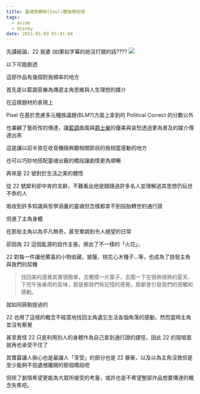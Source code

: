 ```yaml
---
title: 靈魂急轉彎(Soul)觀後簡短感
tags:
  - anime
  - disney
date: 2021-01-03 01:41:04
---
```



先講結論，22 我婆 (如果如字幕的她沒打錯的話????
![](https://i.imgur.com/qpD4kAQ.png)

以下可能劇透

<!--more-->

這部作品有幾個對我頻率的地方

首先是以藍調音樂為傳遞主角思維與人生理想的媒介

在這樣題材的表現上

Pixel 在基於思慮多元種族議題(BLM?)方面上拿到的 Political Correct 的分數以外

也兼顧了藝術性的傳達，讓[藍調](https://zh.wikipedia.org/wiki/%E8%97%8D%E8%AA%BF)曲風與[爵士樂](https://zh.wikipedia.org/wiki/%E7%88%B5%E5%A3%AB%E4%B9%90)的優美與哀愁透過更為普及的媒介傳達出來

這是讓以前半夜在收音機隨興聽相關節目的我相當感動的地方

也可以巧妙地搭配靈魂出竅的橋段讓劇情更為順暢


再來是 22 號對於生活之美的體悟

從 22 號犀利卻中肯的言辭，不難看出他是跟隨過許多名人並理解過其思想仍玩世不恭的人

吸收到許多知識與哲學涵養的靈魂但怎樣都拿不到投胎轉世的通行證


但進了主角身體

在那些主角以為平凡無奇，甚至單調到令人絕望的日常

卻因為 22 這個亂源的自作主張，擦出了不一樣的「火花」，

22 對每一件讓他驚喜的小物收藏，披薩、桃花心木種子...等，也成為了啟發主角與我們的契機

> 找回美的感覺其實很簡單，去觸摸一片葉子，去聞一下在很熱很熱的夏天、下完午後暴雨的氣味，那是都我們有記憶的感覺，那都會引發我們的感觸和感動。

就如同蔣勳提過的

22 也用了這樣的概念不經意地找回主角遺忘生活各個角落的感動，然而當時主角並沒有察覺

甚至責怪 22 只是利用別人的身體作為自己拿到通行證的捷徑，因此 22 的陰暗面就再也承受不住了


其實最讓人揪心也是最讓人「享受」的部分也是 22 暴衝，以及以為主角沒救但是至少能夠不抱遺憾離開的那個橋段吧

但除了劇情希望更能為大眾所接受的考量，或許也是不希望整部作品想要傳達的概念失焦吧。
